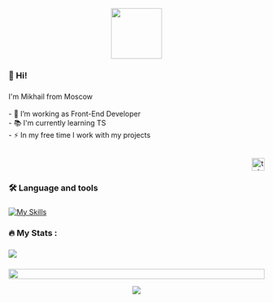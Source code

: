 <!--🐱CAT-->
<p align="center">
<img src="https://media.giphy.com/media/WUlplcMpOCEmTGBtBW/giphy.gif" width="100">

###

<h3 align="left">👋 Hi!</h3>

###

<p align="left">I'm Mikhail from Moscow<br><br>- 🔭 I’m working as Front-End Developer<br>- 📚 I'm currently learning TS<br>- ⚡ In my free time I work with my projects</p>
<br clear="both">
<div align="right">
  <a href="https://t.me/mikhail_davidovi4" target="_blank">
    <img src="https://img.shields.io/static/v1?message=Telegram&logo=telegram&label=&color=2CA5E0&logoColor=white&labelColor=&style=flat" height="25" alt="telegram logo"  />
  </a>
</div>

###

<h3 align="left">🛠 Language and tools</h3>

###

[![My Skills](https://skillicons.dev/icons?i=js,html,css,typescript,react,redux,webpack,vite,docker,bootstrap,materialui,tailwindcss,npm,nodejs,express,socket,mongodb,vscode,git,github,figma)](https://skillicons.dev)


###

<h3 align="left">🔥   My Stats :</h3>

###

<picture>
  <source
    srcset="https://github-readme-stats.vercel.app/api?username=MikhailMgeb&show_icons=true&theme=dark"
    media="(prefers-color-scheme: dark)"
  />
  <source
    srcset="https://github-readme-stats.vercel.app/api?username=MikhailMgeb&show_icons=true"
    media="(prefers-color-scheme: light), (prefers-color-scheme: no-preference)"
  />
  <img src="https://github-readme-stats.vercel.app/api?username=MikhailMgeb&show_icons=true" />
</picture>

###

<!--📏LINE-->
<img src="https://i.imgur.com/dBaSKWF.gif" height="20" width="100%">

<p align="center">
<img src="https://raw.githubusercontent.com/trinib/trinib/a5f17399d881c5651a89bfe4a621014b08346cf0/images/marquee.svg">
